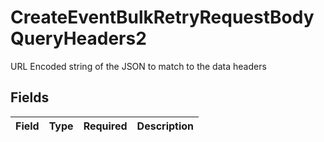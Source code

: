 # CreateEventBulkRetryRequestBodyQueryHeaders2

URL Encoded string of the JSON to match to the data headers


## Fields

| Field       | Type        | Required    | Description |
| ----------- | ----------- | ----------- | ----------- |